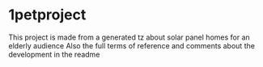 # 1petproject
 This project is made from a generated tz about solar panel homes for an elderly audience Also the full terms of reference and comments about the development in the readme
